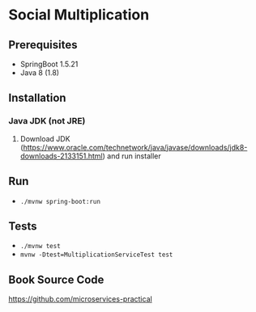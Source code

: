 # Social Multiplication

## Prerequisites
* SpringBoot 1.5.21
* Java 8 (1.8)

## Installation
### Java JDK (not JRE)
1.  Download JDK (https://www.oracle.com/technetwork/java/javase/downloads/jdk8-downloads-2133151.html) and run installer

## Run
* ```./mvnw spring-boot:run```

## Tests
* ```./mvnw test```
* ```mvnw -Dtest=MultiplicationServiceTest test```

## Book Source Code
https://github.com/microservices-practical
